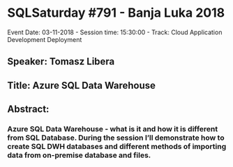 # SQLSaturday #791 - Banja Luka 2018
Event Date: 03-11-2018 - Session time: 15:30:00 - Track: Cloud Application Development  Deployment
## Speaker: Tomasz Libera
## Title: Azure SQL Data Warehouse
## Abstract:
### Azure SQL Data Warehouse - what is it and how it is different from SQL Database. During the session I’ll demonstrate how to create SQL DWH databases and different methods of importing data from on-premise database and files.
